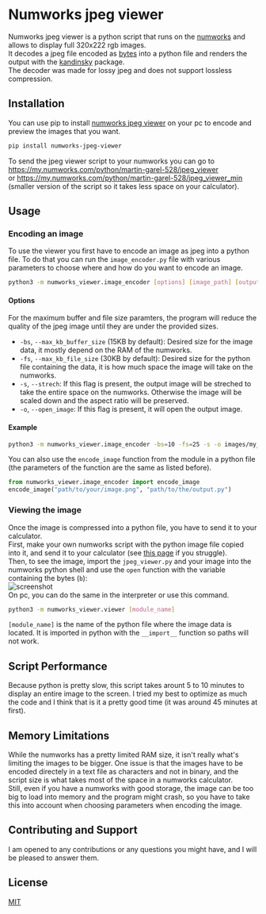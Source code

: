 # Numworks jpeg viewer
Numworks jpeg viewer is a python script that runs on the [numworks](https://www.numworks.com/) and allows to display full 320x222 rgb images.  
It decodes a jpeg file encoded as [bytes](https://docs.python.org/3/library/stdtypes.html#bytes) into a python file and renders the output with the [kandinsky](https://pypi.org/project/kandinsky/) package.  
The decoder was made for lossy jpeg and does not support lossless compression.

## Installation
You can use pip to install [numworks jpeg viewer](https://pypi.org/project/numworks-jpeg-viewer) on your pc to encode and preview the images that you want.
```bash
pip install numworks-jpeg-viewer
```
To send the jpeg viewer script to your numworks you can go to https://my.numworks.com/python/martin-garel-528/jpeg_viewer  
or https://my.numworks.com/python/martin-garel-528/jpeg_viewer_min (smaller version of the script so it takes less space on your calculator).

## Usage
### Encoding an image
To use the viewer you first have to encode an image as jpeg into a python file. To do that you can run the `image_encoder.py` file with various parameters to choose where and how do you want to encode an image.
```bash
python3 -m numworks_viewer.image_encoder [options] [image_path] [output_path]
```
#### Options
For the maximum buffer and file size paramters, the program will reduce the quality of the jpeg image until they are under the provided sizes.
- `-bs`, `--max_kb_buffer_size` (15KB by default): Desired size for the image data, it mostly depend on the RAM of the numworks.
- `-fs`, `--max_kb_file_size` (30KB by default): Desired size for the python file containing the data, it is how much space the image will take on the numworks.
- `-s`, `--strech`: If this flag is present, the output image will be streched to take the entire space on the numworks. Otherwise the image will be scaled down and the aspect ratio will be preserved.
- `-o`, `--open_image`: If this flag is present, it will open the output image.

#### Example
```bash
python3 -m numworks_viewer.image_encoder -bs=10 -fs=25 -s -o images/my_image.png my_image.py
```
You can also use the `encode_image` function from the module in a python file (the parameters of the function are the same as listed before).
```python
from numworks_viewer.image_encoder import encode_image
encode_image("path/to/your/image.png", "path/to/the/output.py")
```

### Viewing the image
Once the image is compressed into a python file, you have to send it to your calculator.  
First, make your own numworks script with the python image file copied into it, and send it to your calculator (see [this page](https://www.numworks.com/support/connect/script/) if you struggle).  
Then, to see the image, import the `jpeg_viewer.py` and your image into the numworks python shell and use the `open` function with the variable containing the bytes (`b`):  
![screenshot](https://github.com/user-attachments/assets/b22b8fae-b01e-4aa8-adaf-f30757d2e242)  
On pc, you can do the same in the interpreter or use this command.
```bash
python3 -m numworks_viewer.viewer [module_name]
```
`[module_name]` is the name of the python file where the image data is located. It is imported in python with the `__import__` function so paths will not work.

## Script Performance
Because python is pretty slow, this script takes arount 5 to 10 minutes to display an entire image to the screen. I tried my best to optimize as much the code and I think that is it a pretty good time (it was around 45 minutes at first).

## Memory Limitations
While the numworks has a pretty limited RAM size, it isn't really what's limiting the images to be bigger. One issue is that the images have to be encoded directely in a text file as characters and not in binary, and the script size is what takes most of the space in a numworks calculator.  
Still, even if you have a numworks with good storage, the image can be too big to load into memory and the program might crash, so you have to take this into account when choosing parameters when encoding the image.

## Contributing and Support
I am opened to any contributions or any questions you might have, and I will be pleased to answer them.

## License
[MIT](https://choosealicense.com/licenses/mit/)

